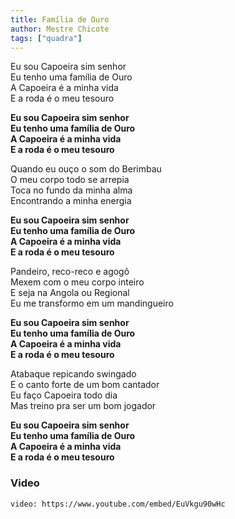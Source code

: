 ```yaml
---
title: Família de Ouro
author: Mestre Chicote
tags: ["quadra"]
---
```


Eu sou Capoeira sim senhor  
Eu tenho uma família de Ouro  
A Capoeira é a minha vida  
E a roda é o meu tesouro

**Eu sou Capoeira sim senhor**  
**Eu tenho uma família de Ouro**  
**A Capoeira é a minha vida**  
**E a roda é o meu tesouro**

Quando eu ouço o som do Berimbau  
O meu corpo todo se arrepia  
Toca no fundo da minha alma  
Encontrando a minha energia

**Eu sou Capoeira sim senhor**  
**Eu tenho uma família de Ouro**  
**A Capoeira é a minha vida**  
**E a roda é o meu tesouro**

Pandeiro, reco-reco e agogô  
Mexem com o meu corpo inteiro  
E seja na Angola ou Regional  
Eu me transformo em um mandingueiro

**Eu sou Capoeira sim senhor**  
**Eu tenho uma família de Ouro**  
**A Capoeira é a minha vida**  
**E a roda é o meu tesouro**

Atabaque repicando swingado  
E o canto forte de um bom cantador  
Eu faço Capoeira todo dia  
Mas treino pra ser um bom jogador

**Eu sou Capoeira sim senhor**  
**Eu tenho uma família de Ouro**  
**A Capoeira é a minha vida**  
**E a roda é o meu tesouro**

### Video

`video: https://www.youtube.com/embed/EuVkgu90wHc`